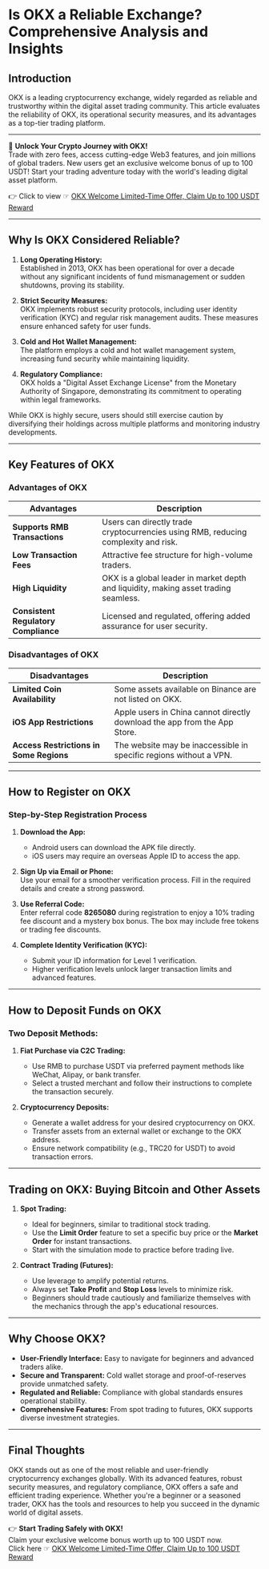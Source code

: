 # Is OKX a Reliable Exchange? Comprehensive Analysis and Insights

## Introduction

OKX is a leading cryptocurrency exchange, widely regarded as reliable and trustworthy within the digital asset trading community. This article evaluates the reliability of OKX, its operational security measures, and its advantages as a top-tier trading platform.

---

🚀 **Unlock Your Crypto Journey with OKX!**  
Trade with zero fees, access cutting-edge Web3 features, and join millions of global traders. New users get an exclusive welcome bonus of up to 100 USDT! Start your trading adventure today with the world's leading digital asset platform.

👉 Click to view ☞ [OKX Welcome Limited-Time Offer, Claim Up to 100 USDT Reward](https://bit.ly/OKXe)

---

## Why Is OKX Considered Reliable?

1. **Long Operating History:**  
   Established in 2013, OKX has been operational for over a decade without any significant incidents of fund mismanagement or sudden shutdowns, proving its stability.

2. **Strict Security Measures:**  
   OKX implements robust security protocols, including user identity verification (KYC) and regular risk management audits. These measures ensure enhanced safety for user funds.

3. **Cold and Hot Wallet Management:**  
   The platform employs a cold and hot wallet management system, increasing fund security while maintaining liquidity.

4. **Regulatory Compliance:**  
   OKX holds a "Digital Asset Exchange License" from the Monetary Authority of Singapore, demonstrating its commitment to operating within legal frameworks.

While OKX is highly secure, users should still exercise caution by diversifying their holdings across multiple platforms and monitoring industry developments.

---

## Key Features of OKX

### Advantages of OKX
| **Advantages**                                                                 | **Description**                                                                                              |
|--------------------------------------------------------------------------------|--------------------------------------------------------------------------------------------------------------|
| **Supports RMB Transactions**                                                  | Users can directly trade cryptocurrencies using RMB, reducing complexity and risk.                          |
| **Low Transaction Fees**                                                       | Attractive fee structure for high-volume traders.                                                           |
| **High Liquidity**                                                             | OKX is a global leader in market depth and liquidity, making asset trading seamless.                        |
| **Consistent Regulatory Compliance**                                           | Licensed and regulated, offering added assurance for user security.                                         |

### Disadvantages of OKX
| **Disadvantages**                                                              | **Description**                                                                                              |
|--------------------------------------------------------------------------------|--------------------------------------------------------------------------------------------------------------|
| **Limited Coin Availability**                                                  | Some assets available on Binance are not listed on OKX.                                                     |
| **iOS App Restrictions**                                                       | Apple users in China cannot directly download the app from the App Store.                                   |
| **Access Restrictions in Some Regions**                                        | The website may be inaccessible in specific regions without a VPN.                                          |

---

## How to Register on OKX

### Step-by-Step Registration Process

1. **Download the App:**  
   - Android users can download the APK file directly.  
   - iOS users may require an overseas Apple ID to access the app.

2. **Sign Up via Email or Phone:**  
   Use your email for a smoother verification process. Fill in the required details and create a strong password.

3. **Use Referral Code:**  
   Enter referral code **8265080** during registration to enjoy a 10% trading fee discount and a mystery box bonus. The box may include free tokens or trading fee discounts.

4. **Complete Identity Verification (KYC):**  
   - Submit your ID information for Level 1 verification.  
   - Higher verification levels unlock larger transaction limits and advanced features.

---

## How to Deposit Funds on OKX

### Two Deposit Methods:
1. **Fiat Purchase via C2C Trading:**  
   - Use RMB to purchase USDT via preferred payment methods like WeChat, Alipay, or bank transfer.
   - Select a trusted merchant and follow their instructions to complete the transaction securely.

2. **Cryptocurrency Deposits:**  
   - Generate a wallet address for your desired cryptocurrency on OKX.  
   - Transfer assets from an external wallet or exchange to the OKX address.  
   - Ensure network compatibility (e.g., TRC20 for USDT) to avoid transaction errors.

---

## Trading on OKX: Buying Bitcoin and Other Assets

1. **Spot Trading:**  
   - Ideal for beginners, similar to traditional stock trading.  
   - Use the **Limit Order** feature to set a specific buy price or the **Market Order** for instant transactions.  
   - Start with the simulation mode to practice before trading live.

2. **Contract Trading (Futures):**  
   - Use leverage to amplify potential returns.  
   - Always set **Take Profit** and **Stop Loss** levels to minimize risk.  
   - Beginners should trade cautiously and familiarize themselves with the mechanics through the app's educational resources.

---

## Why Choose OKX?

- **User-Friendly Interface:** Easy to navigate for beginners and advanced traders alike.
- **Secure and Transparent:** Cold wallet storage and proof-of-reserves provide unmatched safety.
- **Regulated and Reliable:** Compliance with global standards ensures operational stability.
- **Comprehensive Features:** From spot trading to futures, OKX supports diverse investment strategies.

---

## Final Thoughts

OKX stands out as one of the most reliable and user-friendly cryptocurrency exchanges globally. With its advanced features, robust security measures, and regulatory compliance, OKX offers a safe and efficient trading experience. Whether you're a beginner or a seasoned trader, OKX has the tools and resources to help you succeed in the dynamic world of digital assets.

👉 **Start Trading Safely with OKX!**  
Claim your exclusive welcome bonus worth up to 100 USDT now.  
Click here ☞ [OKX Welcome Limited-Time Offer, Claim Up to 100 USDT Reward](https://bit.ly/OKXe)
